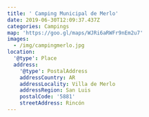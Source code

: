 ```yaml
---
title: ' Camping Municipal de Merlo'
date: 2019-06-30T12:09:37.437Z
categories: Campings
map: 'https://goo.gl/maps/WJRi6aRWFr9nEm2u7'
images:
  - /img/campingmerlo.jpg
location:
  '@type': Place
  address:
    '@type': PostalAddress
    addressCountry: AR
    addressLocality: Villa de Merlo
    addressRegion: San Luis
    postalCode: '5881'
    streetAddress: Rincón
---
```


